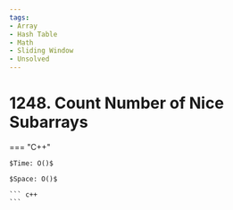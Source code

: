 ```yaml
---
tags:
- Array
- Hash Table
- Math
- Sliding Window
- Unsolved
---
```



# 1248. Count Number of Nice Subarrays

=== "C++"

    $Time: O()$

    $Space: O()$

    ``` c++
    ```